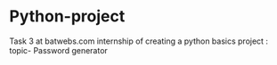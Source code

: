 # Python-project
Task 3 at batwebs.com internship of creating a python basics project : topic- Password generator
